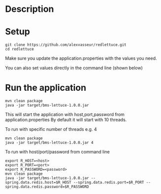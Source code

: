 # Description


# Setup

```
git clone https://github.com/alexvasseur/redlettuce.git
cd redlettuce
```

Make sure you update the application.properties with the values you need.

You can also set values directly in the command line (shown below)

# Run the application
```
mvn clean package
java -jar target/bms-lettuce-1.0.0.jar
```

This will start the application with host,port,password from application.properties
By default it will start with 10 threads.

To run with specific number of threads e.g. 4
```
mvn clean package
java -jar target/bms-lettuce-1.0.0.jar 4
```

To run with host/port/password from command line
```
export R_HOST=<host>
export R_PORT=<port>
export R_PASSWORD=<password>
mvn clean package
java -jar target/bms-lettuce-1.0.0.jar --spring.data.redis.host=$R_HOST --spring.data.redis.port=$R_PORT --spring.data.redis.password=$R_PASSWORD
```
